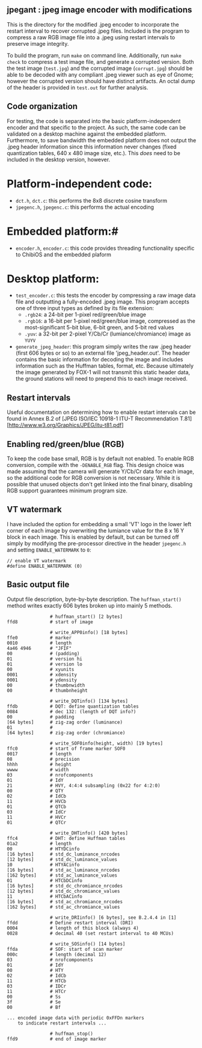 
jpegant : jpeg image encoder with modifications
-----------------------------------------------

This is the directory for the modified .jpeg encoder to incorporate the
restart interval to recover corrupted .jpeg files. Included is the
program to compress a raw RGB image file into a .jpeg using restart
intervals to preserve image integrity.

To build the program, run `make` on command line. Additionally, run
`make check` to compress a test image file, and generate a corrupted
version. Both the test image (`test.jpg`) and the corrupted image
(`corrupt.jpg`) should be able to be decoded with any compliant .jpeg
viewer such as eye of Gnome; however the corrupted version should have
distinct artifacts. An octal dump of the header is provided in
`test.out` for further analysis.

## Code organization ##

For testing, the code is separated into the basic platform-independent 
encoder and that specific to the project. As such, the same code can be 
validated on a desktop machine against the embedded platform. 
Furthermore, to save bandwidth the embedded platform does not output the 
.jpeg header information since this information never changes (fixed 
quantization tables, 640 x 480 image size, etc.). This _does_ need to be
included in the desktop version, however.

# Platform-independent code: #

  * `dct.h`, `dct.c`: this performs the 8x8 discrete cosine transform
  * `jpegenc.h`, `jpegenc.c`: this performs the actual encoding

# Embedded platform:# 

  * `encoder.h`, `encoder.c`: this code provides threading functionality
    specific to ChibiOS and the embedded plaform

# Desktop platform: #

  * `test_encoder.c`: this tests the encoder by compressing a raw image
    data file and outputting a fully-encoded .jpeg image. This program
    accepts one of three input types as defined by its file extension:
    * `.rgb24`: a 24-bit per 1-pixel red/green/blue image
    * `.rgb16`: a 16-bit per 1-pixel red/green/blue image, compressed
      as the most-significant 5-bit blue, 6-bit green, and 5-bit red
      values
    * `.yuv`: a 32-bit per 2-pixel Y/Cb/Cr (lumiance/chromiance) image
      as `YUYV`
  * `generate_jpeg_header`: this program simply writes the raw .jpeg
    header (first 606 bytes or so) to an external file 'jpeg_header.out'.
    The header contains the basic information for decoding the image
    and includes information such as the Huffman tables, format, etc.
    Because ultimately the image generated by FOX-1 will not transmit
    this static header data, the ground stations will need to prepend
    this to each image received.

## Restart intervals ##

Useful documentation on determining how to enable restart intervals can 
be found in Annex B.2 of 
[JPEG ISO/IEC 10918-1 ITU-T Recommendation T.81][http://www.w3.org/Graphics/JPEG/itu-t81.pdf]

## Enabling red/green/blue (RGB) ##

To keep the code base small, RGB is by default not enabled. To enable
RGB conversion, compile with the `-DENABLE_RGB` flag. This design choice
was made assuming that the camera will generate Y/Cb/Cr data for each
image, so the additional code for RGB conversion is not necessary. While
it is possible that unused objects don't get linked into the final binary,
disabling RGB support guarantees minimum program size.

## VT watermark ##

I have included the option for embedding a small 'VT' logo in the lower
left corner of each image by overwriting the lumiance value for the
8 x 16 Y block in each image. This is enabled by default, but can be
turned off simply by modifying the pre-processor directive in the header
`jpegenc.h` and setting `ENABLE_WATERMARK` to `0`:

    // enable VT watermark
    #define ENABLE_WATERMARK (0)

## Basic output file ##

Output file description, byte-by-byte description. The `huffman_start()` 
method writes exactly 606 bytes broken up into mainly 5 methods.

                    # huffman_start() [2 bytes]
    ffd8            # start of image

                    # write_APP0info() [18 bytes]
    ffe0            # marker
    0010            # length
    4a46 4946       # "JFIF"
    00              # (padding)
    01              # version hi
    01              # version lo
    00              # xyunits
    0001            # xdensity
    0001            # ydensity
    00              # thumbnwidth
    00              # thumbnheight

                    # write_DQTinfo() [134 bytes]
    ffdb            # DQT: define quantization tables
    0084            # dec 132: (length of DQT info?)
    00              # padding
    [64 bytes]      # zig-zag order (luminance)
    01              #
    [64 bytes]      # zig-zag order (chromiance)

                    # write_SOF0info(height, width) [19 bytes]
    ffc0            # start of frame marker SOF0
    0017            # length
    08              # precision
    hhhh            # height
    wwww            # width
    03              # nrofcomponents
    01              # IdY
    21              # HVY, 4:4:4 subsampling (0x22 for 4:2:0)
    00              # QTY
    02              # IdCb
    11              # HVCb
    01              # QTCb
    03              # IdCr
    11              # HVCr
    01              # QTCr

                    # write_DHTinfo() [420 bytes]
    ffc4            # DHT: define Huffman tables
    01a2            # length
    00              # HTYDCinfo
    [16 bytes]      # std_dc_luminance_nrcodes
    [12 bytes]      # std_dc_luminance_values
    10              # HTYACinfo
    [16 bytes]      # std_ac_luminance_nrcodes
    [162 bytes]     # std_ac_luminance_values
    01              # HTCbDCinfo
    [16 bytes]      # std_dc_chromiance_nrcodes
    [12 bytes]      # std_dc_chromiance_values
    11              # HTCbACinfo
    [16 bytes]      # std_ac_chromiance_nrcodes
    [162 bytes]     # std_ac_chromiance_values

                    # write_DRIinfo() [6 bytes], see B.2.4.4 in [1]
    ffdd            # Define restart interval (DRI)
    0004            # length of this block (always 4)
    0028            # decimal 40 (set restart interval to 40 MCUs)

                    # write_SOSinfo() [14 bytes]
    ffda            # SOF: start of scan marker
    000c            # length (decimal 12)
    03              # nrofcomponents
    01              # IdY
    00              # HTY
    02              # IdCb
    11              # HTCb
    03              # IDCr
    11              # HTCr
    00              # Ss
    3f              # Se
    00              # Bf

    ... encoded image data with periodic 0xFFDn markers
        to indicate restart intervals ...

                    # huffman_stop()
    ffd9            # end of image marker


